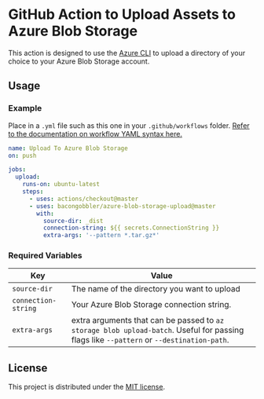 # GitHub Action to Upload Assets to Azure Blob Storage

This action is designed to use the [Azure CLI](https://docs.microsoft.com/en-us/cli/azure/install-azure-cli?view=azure-cli-latest) to upload a directory of your choice to your Azure Blob Storage account.

## Usage

### Example

Place in a `.yml` file such as this one in your `.github/workflows` folder. [Refer to the documentation on workflow YAML syntax here.](https://help.github.com/en/articles/workflow-syntax-for-github-actions)

```yaml
name: Upload To Azure Blob Storage
on: push

jobs:
  upload:
    runs-on: ubuntu-latest
    steps:
      - uses: actions/checkout@master
      - uses: bacongobbler/azure-blob-storage-upload@master
        with:
          source-dir: _dist
          connection-string: ${{ secrets.ConnectionString }}
          extra-args: '--pattern *.tar.gz*'
```

### Required Variables

| Key | Value |
| ------------- | ------------- |
| `source-dir` | The name of the directory you want to upload |
| `connection-string` | Your Azure Blob Storage connection string. |
| `extra-args` | extra arguments that can be passed to `az storage blob upload-batch`. Useful for passing flags like `--pattern` or `--destination-path`. |

## License

This project is distributed under the [MIT license](LICENSE.md).
